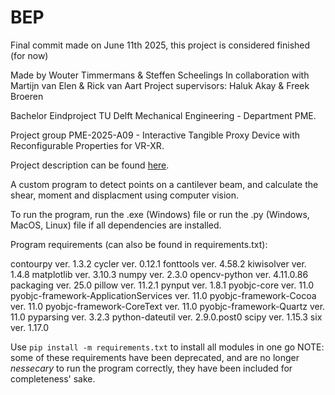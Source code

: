 # BEP

Final commit made on June 11th 2025, this project is considered finished (for now)

Made by Wouter Timmermans & Steffen Scheelings
In collaboration with Martijn van Elen & Rick van Aart
Project supervisors: Haluk Akay & Freek Broeren

Bachelor Eindproject TU Delft Mechanical Engineering - Department PME. 

Project group PME-2025-A09 - Interactive Tangible Proxy Device with Reconfigurable Properties for VR-XR.

Project description can be found [here](./Project/02_CDM_Interactive%20Tangible%20Proxy%20Device%20with%20Reconfigurable%20Properties%20for%20VR-XR.pdf).

A custom program to detect points on a cantilever beam, and calculate the shear, moment and displacment using computer vision. 

To run the program, run the .exe (Windows) file or run the .py (Windows, MacOS, Linux) file if all dependencies are installed.

Program requirements (can also be found in requirements.txt):

contourpy                               ver. 1.3.2
cycler                                  ver. 0.12.1
fonttools                               ver. 4.58.2
kiwisolver                              ver. 1.4.8
matplotlib                              ver. 3.10.3
numpy                                   ver. 2.3.0
opencv-python                           ver. 4.11.0.86
packaging                               ver. 25.0
pillow                                  ver. 11.2.1
pynput                                  ver. 1.8.1
pyobjc-core                             ver. 11.0
pyobjc-framework-ApplicationServices    ver. 11.0
pyobjc-framework-Cocoa                  ver. 11.0
pyobjc-framework-CoreText               ver. 11.0
pyobjc-framework-Quartz                 ver. 11.0
pyparsing                               ver. 3.2.3
python-dateutil                         ver. 2.9.0.post0
scipy                                   ver. 1.15.3
six                                     ver. 1.17.0

Use `pip install -m requirements.txt` to install all modules in one go
NOTE: some of these requirements have been deprecated, and are no longer *nessecary* to run the program correctly, they have been included for completeness' sake.